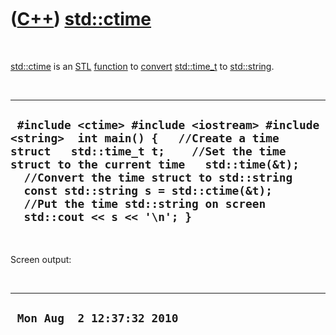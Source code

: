 



 

 

 

 

 

([C++](Cpp.htm)) [std::ctime](CppStdCtime.htm)
==============================================

 

[std::ctime](CppStdCtime.htm) is an [STL](CppStl.htm)
[function](CppFunction.htm) to [convert](CppConvert.htm)
[std::time\_t](CppTime_t.htm) to [std::string](CppString.htm).

 

  -----------------------------------------------------------------------------------------------------------------------------------------------------------------------------------------------------------------------------------------------------------------------------------------------------------------------------------------
  ` #include <ctime> #include <iostream> #include <string>  int main() {   //Create a time struct   std::time_t t;    //Set the time struct to the current time   std::time(&t);    //Convert the time struct to std::string   const std::string s = std::ctime(&t);    //Put the time std::string on screen   std::cout << s << '\n'; }`
  -----------------------------------------------------------------------------------------------------------------------------------------------------------------------------------------------------------------------------------------------------------------------------------------------------------------------------------------

 

Screen output:

 

  -----------------------------
  ` Mon Aug  2 12:37:32 2010`
  -----------------------------

 

 

 

 

 





 



